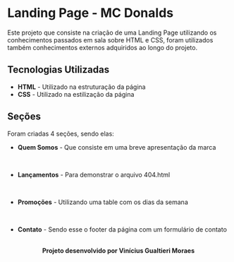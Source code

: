 # Landing Page - MC Donalds

Este projeto que consiste na criação de uma Landing Page utilizando os conhecimentos passados em sala sobre HTML e CSS, foram utilizados também conhecimentos externos adquiridos ao longo do projeto.

## Tecnologias Utilizadas

 - **HTML** - Utilizado na estruturação da página
 - **CSS** - Utilizado na estilização da página

## Seções

Foram criadas 4 seções, sendo elas:

 - **Quem Somos** - Que consiste em uma breve apresentação da marca

<div align="center">
    <img src="/img/Readme/abaquemsomos.png" width="0px"> 
</div>

 - **Lançamentos** - Para demonstrar o arquivo 404.html

<div align="center">
    <img src="/img/Readme/abaOops.png" width="0px"> 
</div>

 - **Promoções** - Utilizando uma table com os dias da semana

<div align="center">
    <img src="/img/Readme/abapromocoes.png" width="0px"> 
</div>

 - **Contato** - Sendo esse o footer da página com um formulário de contato

<div align="center">
    <img src="" width="0px"> 
</div>

<div align="center"><b>Projeto desenvolvido por Vinícius Gualtieri Moraes<b></div>
